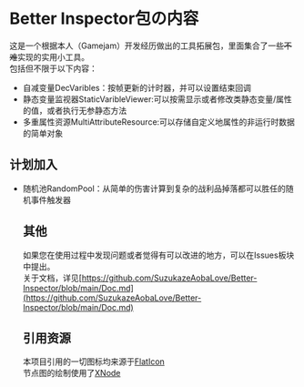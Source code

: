 # Better Inspector包の内容
这是一个根据本人（Gamejam）开发经历做出的工具拓展包，里面集合了一些~~不难~~实现的实用小工具。</br>
包括但不限于以下内容：</br>
<ul>
<li>自减变量DecVaribles：按帧更新的计时器，并可以设置结束回调</li>
<li>静态变量监视器StaticVaribleViewer:可以按需显示或者修改类静态变量/属性的值，或者执行无参静态方法</li>
<li>多重属性资源MultiAttributeResource:可以存储自定义地属性的非运行时数据的简单对象</li>
</ul>

## 计划加入
<ul>
<li>随机池RandomPool：从简单的伤害计算到复杂的战利品掉落都可以胜任的随机事件触发器</li>

## 其他
如果您在使用过程中发现问题或者觉得有可以改进的地方，可以在Issues板块中提出。</br>
关于文档，详见[https://github.com/SuzukazeAobaLove/Better-Inspector/blob/main/Doc.md](https://github.com/SuzukazeAobaLove/Better-Inspector/blob/main/Doc.md)</br>

## 引用资源
本项目引用的一切图标均来源于[FlatIcon](https://www.flaticon.com/ "免费图标素材")</br>
节点图的绘制使用了[XNode](https://github.com/Siccity/xNode)</br>